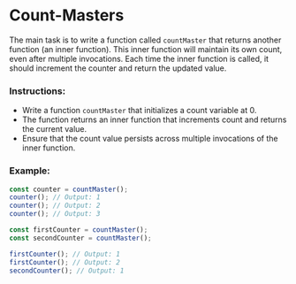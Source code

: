 # Count-Masters

The main task is to write a function called `countMaster` that returns another function (an inner function). This inner function will maintain its own count, even after multiple invocations. Each time the inner function is called, it should increment the counter and return the updated value.

### Instructions:

- Write a function `countMaster` that initializes a count variable at 0.
- The function returns an inner function that increments count and returns the current value.
- Ensure that the count value persists across multiple invocations of the inner function.

### Example:

```js
const counter = countMaster();
counter(); // Output: 1
counter(); // Output: 2
counter(); // Output: 3
```

```js
const firstCounter = countMaster();
const secondCounter = countMaster();

firstCounter(); // Output: 1
firstCounter(); // Output: 2
secondCounter(); // Output: 1
```
